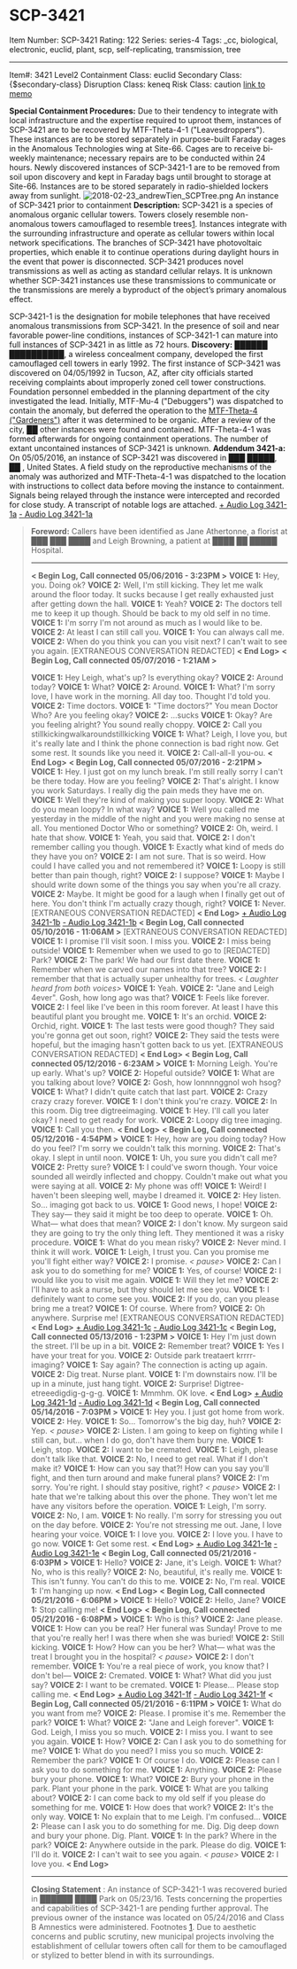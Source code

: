 # SCP-3421
Item Number: SCP-3421
Rating: 122
Series: series-4
Tags: _cc, biological, electronic, euclid, plant, scp, self-replicating, transmission, tree

---

Item#: 3421
Level2
Containment Class:
euclid
Secondary Class:
{$secondary-class}
Disruption Class:
keneq
Risk Class:
caution
[link to memo](/classification-committee-memo)  

**Special Containment Procedures:** Due to their tendency to integrate with local infrastructure and the expertise required to uproot them, instances of SCP-3421 are to be recovered by MTF-Theta-4-1 ("Leavesdroppers"). These instances are to be stored separately in purpose-built Faraday cages in the Anomalous Technologies wing at Site-66. Cages are to receive bi-weekly maintenance; necessary repairs are to be conducted within 24 hours.
Newly discovered instances of SCP-3421-1 are to be removed from soil upon discovery and kept in Faraday bags until brought to storage at Site-66. Instances are to be stored separately in radio-shielded lockers away from sunlight.
![2018-02-23_andrewTien_SCPTree.png](https://scp-wiki.wdfiles.com/local--files/scp-3421/2018-02-23_andrewTien_SCPTree.png)
An instance of SCP-3421 prior to containment
**Description:** SCP-3421 is a species of anomalous organic cellular towers. Towers closely resemble non-anomalous towers camouflaged to resemble trees[1](javascript:;). Instances integrate with the surrounding infrastructure and operate as cellular towers within local network specifications. The branches of SCP-3421 have photovoltaic properties, which enable it to continue operations during daylight hours in the event that power is disconnected.
SCP-3421 produces novel transmissions as well as acting as standard cellular relays. It is unknown whether SCP-3421 instances use these transmissions to communicate or the transmissions are merely a byproduct of the object’s primary anomalous effect.  
  
SCP-3421-1 is the designation for mobile telephones that have received anomalous transmissions from SCP-3421. In the presence of soil and near favorable power-line conditions, instances of SCP-3421-1 can mature into full instances of SCP-3421 in as little as 72 hours.
**Discovery:** ██████ ██████████, a wireless concealment company, developed the first camouflaged cell towers in early 1992. The first instance of SCP-3421 was discovered on 04/05/1992 in Tucson, AZ, after city officials started receiving complaints about improperly zoned cell tower constructions. Foundation personnel embedded in the planning department of the city investigated the lead. Initially, MTF-Mu-4 ("Debuggers") was dispatched to contain the anomaly, but deferred the operation to the [MTF-Theta-4 ("Gardeners")](https://scp-wiki.wikidot.com/task-forces#theta-4) after it was determined to be organic. After a review of the city, ██ other instances were found and contained. MTF-Theta-4-1 was formed afterwards for ongoing containment operations. The number of extant uncontained instances of SCP-3421 is unknown.
**Addendum 3421-a:** On 05/05/2016, an instance of SCP-3421 was discovered in ███ █████, ██ , United States. A field study on the reproductive mechanisms of the anomaly was authorized and MTF-Theta-4-1 was dispatched to the location with instructions to collect data before moving the instance to containment. Signals being relayed through the instance were intercepted and recorded for close study. A transcript of notable logs are attached.
[\+ Audio Log 3421-1a](javascript:;)
[\- Audio Log 3421-1a](javascript:;)
> **Foreword:** Callers have been identified as Jane Athertonne, a florist at ███ ███ ████ and Leigh Browning, a patient at ████ ██ █████ Hospital.
> * * *
> **< Begin Log, Call connected 05/06/2016 - 3:23PM >**
> **VOICE 1:** Hey, you. Doing ok?
> **VOICE 2:** Well, I'm still kicking. They let me walk around the floor today. It sucks because I get really exhausted just after getting down the hall.
> **VOICE 1:** Yeah?
> **VOICE 2:** The doctors tell me to keep it up though. Should be back to my old self in no time.
> **VOICE 1:** I'm sorry I'm not around as much as I would like to be.
> **VOICE 2:** At least I can still call you.
> **VOICE 1:** You can always call me.
> **VOICE 2:** When do you think you can you visit next? I can't wait to see you again.
> [EXTRANEOUS CONVERSATION REDACTED]
> **< End Log>**
> **< Begin Log, Call connected 05/07/2016 - 1:21AM >**  
>    
>  **VOICE 1:** Hey Leigh, what's up? Is everything okay?
> **VOICE 2:** Around today?
> **VOICE 1:** What?
> **VOICE 2:** Around.
> **VOICE 1:** What? I'm sorry love, I have work in the morning. All day too. Thought I'd told you.
> **VOICE 2:** Time doctors.
> **VOICE 1:** "Time doctors?" You mean Doctor Who? Are you feeling okay?
> **VOICE 2:** …sucks
> **VOICE 1:** Okay? Are you feeling alright? You sound really choppy.
> **VOICE 2:** Call you stillkickingwalkaroundstillkicking
> **VOICE 1:** What? Leigh, I love you, but it's really late and I think the phone connection is bad right now. Get some rest. It sounds like you need it.
> **VOICE 2:** Call-all-ll you-ou.
> **< End Log>**
> **< Begin Log, Call connected 05/07/2016 - 2:21PM >**
> **VOICE 1:** Hey. I just got on my lunch break. I'm still really sorry I can't be there today. How are you feeling?
> **VOICE 2:** That's alright. I know you work Saturdays. I really dig the pain meds they have me on.
> **VOICE 1:** Well they're kind of making you super loopy.
> **VOICE 2:** What do you mean loopy? In what way?
> **VOICE 1:** Well you called me yesterday in the middle of the night and you were making no sense at all. You mentioned Doctor Who or something?
> **VOICE 2:** Oh, weird. I hate that show.
> **VOICE 1:** Yeah, you said that.
> **VOICE 2:** I don't remember calling you though.
> **VOICE 1:** Exactly what kind of meds do they have you on?
> **VOICE 2:** I am not sure. That is so weird. How could I have called you and not remembered it?
> **VOICE 1:** Loopy is still better than pain though, right?
> **VOICE 2:** I suppose?
> **VOICE 1:** Maybe I should write down some of the things you say when you're all crazy.
> **VOICE 2:** Maybe. It might be good for a laugh when I finally get out of here. You don't think I'm actually crazy though, right?
> **VOICE 1:** Never.
> [EXTRANEOUS CONVERSATION REDACTED]
> **< End Log>**
[\+ Audio Log 3421-1b](javascript:;)
[\- Audio Log 3421-1b](javascript:;)
> **< Begin Log, Call connected 05/10/2016 - 11:06AM >**
> [EXTRANEOUS CONVERSATION REDACTED]
> **VOICE 1:** I promise I'll visit soon. I miss you.
> **VOICE 2:** I miss being outside!
> **VOICE 1:** Remember when we used to go to [REDACTED] Park?
> **VOICE 2:** The park! We had our first date there.
> **VOICE 1:** Remember when we carved our names into that tree?
> **VOICE 2:** I remember that that is actually super unhealthy for trees.
> _< Laughter heard from both voices>_
> **VOICE 1:** Yeah.
> **VOICE 2:** "Jane and Leigh 4ever". Gosh, how long ago was that?
> **VOICE 1:** Feels like forever.
> **VOICE 2:** I feel like I've been in this room forever. At least I have this beautiful plant you brought me.
> **VOICE 1:** It's an orchid.
> **VOICE 2:** Orchid, right.
> **VOICE 1:** The last tests were good though? They said you're gonna get out soon, right?
> **VOICE 2:** They said the tests were hopeful, but the imaging hasn't gotten back to us yet.
> [EXTRANEOUS CONVERSATION REDACTED]
> **< End Log>**
> **< Begin Log, Call connected 05/12/2016 - 6:23AM >**
> **VOICE 1:** Morning Leigh. You're up early. What's up?
> **VOICE 2:** Hopeful outside?
> **VOICE 1:** What are you talking about love?
> **VOICE 2:** Gosh, how lonnnnggnol woh hsog?
> **VOICE 1:** What? I didn't quite catch that last part.
> **VOICE 2:** Crazy crazy crazy forever.
> **VOICE 1:** I don't think you're crazy.
> **VOICE 2:** In this room. Dig tree digtreeimaging.
> **VOICE 1:** Hey. I'll call you later okay? I need to get ready for work.
> **VOICE 2:** Loopy dig tree imaging.
> **VOICE 1:** Call you then.
> **< End Log>**
> **< Begin Log, Call connected 05/12/2016 - 4:54PM >**
> **VOICE 1:** Hey, how are you doing today? How do you feel? I'm sorry we couldn't talk this morning.
> **VOICE 2:** That's okay. I slept in until noon.
> **VOICE 1:** Uh, you sure you didn't call me?
> **VOICE 2:** Pretty sure?
> **VOICE 1:** I could've sworn though. Your voice sounded all weirdly inflected and choppy. Couldn't make out what you were saying at all.
> **VOICE 2:** My phone was off!
> **VOICE 1:** Weird! I haven't been sleeping well, maybe I dreamed it.
> **VOICE 2:** Hey listen. So… imaging got back to us.
> **VOICE 1:** Good news, I hope!
> **VOICE 2:** They say— they said it might be too deep to operate.
> **VOICE 1:** Oh. What— what does that mean?
> **VOICE 2:** I don't know. My surgeon said they are going to try the only thing left. They mentioned it was a risky procedure.
> **VOICE 1:** What do you mean risky?
> **VOICE 2:** Never mind. I think it will work.
> **VOICE 1:** Leigh, I trust you. Can you promise me you'll fight either way?
> **VOICE 2:** I promise.
> _< pause>_
> **VOICE 2:** Can I ask you to do something for me?
> **VOICE 1:** Yes, of course!
> **VOICE 2:** I would like you to visit me again.
> **VOICE 1:** Will they let me?
> **VOICE 2:** I'll have to ask a nurse, but they should let me see you.
> **VOICE 1:** I definitely want to come see you.
> **VOICE 2:** If you do, can you please bring me a treat?
> **VOICE 1:** Of course. Where from?
> **VOICE 2:** Oh anywhere. Surprise me!
> [EXTRANEOUS CONVERSATION REDACTED]
> **< End Log>**
[\+ Audio Log 3421-1c](javascript:;)
[\- Audio Log 3421-1c](javascript:;)
> **< Begin Log, Call connected 05/13/2016 - 1:23PM >**
> **VOICE 1:** Hey I'm just down the street. I'll be up in a bit.
> **VOICE 2:** Remember treat?
> **VOICE 1:** Yes I have your treat for you.
> **VOICE 2:** Outside park treataert krrrr- imaging?
> **VOICE 1:** Say again? The connection is acting up again.
> **VOICE 2:** Dig treat. Nurse plant.
> **VOICE 1:** I'm downstairs now. I'll be up in a minute, just hang tight.
> **VOICE 2:** Surprise! Digtree-etreeedigdig-g-g-g.
> **VOICE 1:** Mmmhm. OK love.
> **< End Log>**
[\+ Audio Log 3421-1d](javascript:;)
[\- Audio Log 3421-1d](javascript:;)
> **< Begin Log, Call connected 05/14/2016 - 7:03PM >**
> **VOICE 1:** Hey you. I just got home from work.
> **VOICE 2:** Hey.
> **VOICE 1:** So… Tomorrow's the big day, huh?
> **VOICE 2:** Yep.
> _< pause>_
> **VOICE 2:** Listen. I am going to keep on fighting while I still can, but… when I do go, don't have them bury me.
> **VOICE 1:** Leigh, stop.
> **VOICE 2:** I want to be cremated.
> **VOICE 1:** Leigh, please don't talk like that.
> **VOICE 2:** No, I need to get real. What if I don't make it?
> **VOICE 1:** How can you say that?! How can you say you'll fight, and then turn around and make funeral plans?
> **VOICE 2:** I'm sorry. You're right. I should stay positive, right?
> _< pause>_
> **VOICE 2:** I hate that we're talking about this over the phone. They won't let me have any visitors before the operation.
> **VOICE 1:** Leigh, I'm sorry.
> **VOICE 2:** No, I am.
> **VOICE 1:** No really. I'm sorry for stressing you out on the day before.
> **VOICE 2:** You're not stressing me out. Jane, I love hearing your voice.
> **VOICE 1:** I love you.
> **VOICE 2:** I love you. I have to go now.
> **VOICE 1:** Get some rest.
> **< End Log>**
[\+ Audio Log 3421-1e](javascript:;)
[\- Audio Log 3421-1e](javascript:;)
> **< Begin Log, Call connected 05/21/2016 - 6:03PM >**
> **VOICE 1:** Hello?
> **VOICE 2:** Jane, it's Leigh.
> **VOICE 1:** What? No, who is this really?
> **VOICE 2:** No, beautiful, it's really me.
> **VOICE 1:** <Audibly distressed> This isn't funny. You can't do this to me.
> **VOICE 2:** No, I'm real.
> **VOICE 1:** I'm hanging up now.
> **< End Log>**
> **< Begin Log, Call connected 05/21/2016 - 6:06PM >**
> **VOICE 1:** Hello?
> **VOICE 2:** Hello, Jane?
> **VOICE 1:** Stop calling me!
> **< End Log>**
> **< Begin Log, Call connected 05/21/2016 - 6:08PM >**
> **VOICE 1:** Who is this?
> **VOICE 2:** Jane please.
> **VOICE 1:** How can you be real? Her funeral was Sunday! Prove to me that you're really her! I was there when she was buried!
> **VOICE 2:** Still kicking.
> **VOICE 1:** How? How can you be her? What— what was the treat I brought you in the hospital?
> _< pause>_
> **VOICE 2:** I don't remember.
> **VOICE 1:** You're a real piece of work, you know that? I don't bel—
> **VOICE 2:** Cremated.
> **VOICE 1:** What? What did you just say?
> **VOICE 2:** I want to be cremated.
> **VOICE 1:** Please… Please stop calling me.
> **< End Log>**
[\+ Audio Log 3421-1f](javascript:;)
[\- Audio Log 3421-1f](javascript:;)
> **< Begin Log, Call connected 05/21/2016 - 6:11PM >**
> **VOICE 1:** What do you want from me?
> **VOICE 2:** Please. I promise it's me. Remember the park?
> **VOICE 1:** What?
> **VOICE 2:** "Jane and Leigh forever".
> **VOICE 1:** God. Leigh, I miss you so much.
> **VOICE 2:** I miss you. I want to see you again.
> **VOICE 1:** How?
> **VOICE 2:** Can I ask you to do something for me?
> **VOICE 1:** What do you need? I miss you so much.
> **VOICE 2:** Remember the park?
> **VOICE 1:** Of course I do.
> **VOICE 2:** Please can I ask you to do something for me.
> **VOICE 1:** Anything.
> **VOICE 2:** Please bury your phone.
> **VOICE 1:** What?
> **VOICE 2:** Bury your phone in the park. Plant your phone in the park.
> **VOICE 1:** What are you talking about?
> **VOICE 2:** I can come back to my old self if you please do something for me.
> **VOICE 1:** How does that work?
> **VOICE 2:** It's the only way.
> **VOICE 1:** No explain that to me Leigh. I'm confused…
> **VOICE 2:** Please can I ask you to do something for me. Dig. Dig deep down and bury your phone. Dig. Plant.
> **VOICE 1:** In the park? Where in the park?
> **VOICE 2:** Anywhere outside in the park. Please do dig.
> **VOICE 1:** I'll do it.
> **VOICE 2:** I can't wait to see you again.
> _< pause>_
> **VOICE 2:** I love you.
> **< End Log>**
> * * *
> **Closing Statement** : An instance of SCP-3421-1 was recovered buried in ██████ ████ Park on 05/23/16. Tests concerning the properties and capabilities of SCP-3421-1 are pending further approval. The previous owner of the instance was located on 05/24/2016 and Class B Amnestics were administered.
Footnotes
[1](javascript:;). Due to aesthetic concerns and public scrutiny, new municipal projects involving the establishment of cellular towers often call for them to be camouflaged or stylized to better blend in with its surroundings.